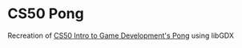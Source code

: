 # CS50 Pong
Recreation of [CS50 Intro to Game Development's Pong](https://www.youtube.com/watch?v=jZqYXSmgDuM&list=PLWKjhJtqVAbluXJKKbCIb4xd7fcRkpzoz) using libGDX